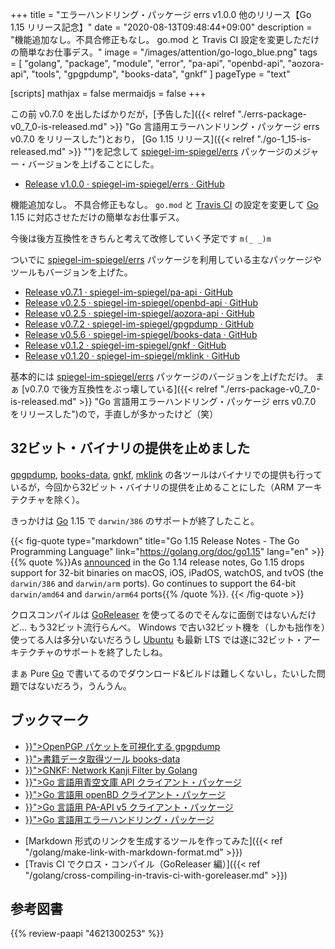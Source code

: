 +++
title = "エラーハンドリング・パッケージ errs v1.0.0 他のリリース【Go 1.15 リリース記念】"
date =  "2020-08-13T09:48:44+09:00"
description = "機能追加なし。不具合修正もなし。 go.mod と Travis CI 設定を変更しただけの簡単なお仕事デス。"
image = "/images/attention/go-logo_blue.png"
tags  = [ "golang", "package", "module", "error", "pa-api", "openbd-api", "aozora-api", "tools", "gpgpdump", "books-data", "gnkf" ]
pageType = "text"

[scripts]
  mathjax = false
  mermaidjs = false
+++

この前 v0.7.0 を出したばかりだが，[予告した]({{< relref "./errs-package-v0_7_0-is-released.md" >}} "Go 言語用エラーハンドリング・パッケージ errs v0.7.0 をリリースした")とおり， [Go 1.15 リリース]({{< relref "./go-1_15-is-released.md" >}} "")を記念して [spiegel-im-spiegel/errs] パッケージのメジャー・バージョンを上げることにした。

- [Release v1.0.0 · spiegel-im-spiegel/errs · GitHub](https://github.com/spiegel-im-spiegel/errs/releases/tag/v1.0.0)

機能追加なし。
不具合修正もなし。
`go.mod` と [Travis CI] の設定を変更して [Go] 1.15 に対応させただけの簡単なお仕事デス。

今後は後方互換性をきちんと考えて改修していく予定です `m(_ _)m`

ついでに [spiegel-im-spiegel/errs] パッケージを利用している主なパッケージやツールもバージョンを上げた。

- [Release v0.7.1 · spiegel-im-spiegel/pa-api · GitHub](https://github.com/spiegel-im-spiegel/pa-api/releases/tag/v0.7.1)
- [Release v0.2.5 · spiegel-im-spiegel/openbd-api · GitHub](https://github.com/spiegel-im-spiegel/openbd-api/releases/tag/v0.2.5)
- [Release v0.2.5 · spiegel-im-spiegel/aozora-api · GitHub](https://github.com/spiegel-im-spiegel/aozora-api/releases/tag/v0.2.5)
- [Release v0.7.2 · spiegel-im-spiegel/gpgpdump · GitHub](https://github.com/spiegel-im-spiegel/gpgpdump/releases/tag/v0.7.2)
- [Release v0.5.6 · spiegel-im-spiegel/books-data · GitHub](https://github.com/spiegel-im-spiegel/books-data/releases/tag/v0.5.6)
- [Release v0.1.2 · spiegel-im-spiegel/gnkf · GitHub](https://github.com/spiegel-im-spiegel/gnkf/releases/tag/v0.1.2)
- [Release v0.1.20 · spiegel-im-spiegel/mklink · GitHub](https://github.com/spiegel-im-spiegel/mklink/releases/tag/v0.1.20)

基本的には [spiegel-im-spiegel/errs] パッケージのバージョンを上げただけ。
まぁ [v0.7.0 で後方互換性をぶっ壊している]({{< relref "./errs-package-v0_7_0-is-released.md" >}} "Go 言語用エラーハンドリング・パッケージ errs v0.7.0 をリリースした")ので，手直しが多かったけど（笑）

## 32ビット・バイナリの提供を止めました

[gpgpdump], [books-data], [gnkf], [mklink] の各ツールはバイナリでの提供も行っているが，今回から32ビット・バイナリの提供を止めることにした（ARM アーキテクチャを除く）。

きっかけは [Go] 1.15 で `darwin/386` のサポートが終了したこと。

{{< fig-quote type="markdown" title="Go 1.15 Release Notes - The Go Programming Language" link="https://golang.org/doc/go1.15" lang="en" >}}
{{% quote %}}As [announced](https://golang.org/doc/go1.14#darwin) in the Go 1.14 release notes, Go 1.15 drops support for 32-bit binaries on macOS, iOS, iPadOS, watchOS, and tvOS (the `darwin/386` and `darwin/arm` ports). Go continues to support the 64-bit `darwin/amd64` and `darwin/arm64` ports{{% /quote %}}.
{{< /fig-quote >}}

クロスコンパイルは [GoReleaser] を使ってるのでそんなに面倒ではないんだけど... もう32ビット流行らんべ。
Windows で古い32ビット機を（しかも拙作を）使ってる人は多分いないだろうし [Ubuntu] も最新 LTS では遂に32ビット・アーキテクチャのサポートを終了したしね。

まぁ Pure [Go] で書いてるのでダウンロード&ビルドは難しくないし，たいした問題ではないだろう，うんうん。

## ブックマーク

<ul>
  <li><a href="{{< ref "/release/gpgpdump.md" >}}">OpenPGP パケットを可視化する gpgpdump</a></li>
  <li><a href="{{< ref "/release/books-data.md" >}}">書籍データ取得ツール books-data</a></li>
  <li><a href="{{< ref "/release/gnkf.md" >}}">GNKF: Network Kanji Filter by Golang</a></li>
  <li><a href="{{< ref "/release/aozora-api-package-for-golang.md" >}}">Go 言語用青空文庫 API クライアント・パッケージ</a></li>
  <li><a href="{{< ref "/release/openbd-api-package-for-golang.md" >}}">Go 言語用 openBD クライアント・パッケージ</a></li>
  <li><a href="{{< ref "/release/pa-api-v5.md" >}}">Go 言語用 PA-API v5 クライアント・パッケージ</a></li>
  <li><a href="{{< ref "/release/errs-package-for-golang.md" >}}">Go 言語用エラーハンドリング・パッケージ</a></li>
</ul>

- [Markdown 形式のリンクを生成するツールを作ってみた]({{< ref "/golang/make-link-with-markdown-format.md" >}})
- [Travis CI でクロス・コンパイル（GoReleaser 編）]({{< ref "/golang/cross-compiling-in-travis-ci-with-goreleaser.md" >}})

[Go]: https://golang.org/ "The Go Programming Language"
[spiegel-im-spiegel/errs]: https://github.com/spiegel-im-spiegel/errs "spiegel-im-spiegel/errs: Error handling for Golang"
[Travis CI]: https://travis-ci.org/ "Travis CI - Test and Deploy Your Code with Confidence"
[GoReleaser]: https://goreleaser.com/
[gpgpdump]: https://github.com/spiegel-im-spiegel/gpgpdump/ "spiegel-im-spiegel/gpgpdump: OpenPGP packet visualizer"
[books-data]: https://github.com/spiegel-im-spiegel/books-data/ "spiegel-im-spiegel/books-data: Search for Books Data"
[gnkf]: https://github.com/spiegel-im-spiegel/gnkf/ "spiegel-im-spiegel/gnkf: Network Kanji Filter by Golang"
[mklink]: https://github.com/spiegel-im-spiegel/mklink/ "spiegel-im-spiegel/mklink: Make Link with Markdown Format"
[Ubuntu]: https://www.ubuntu.com/ "The leading operating system for PCs, IoT devices, servers and the cloud | Ubuntu"

## 参考図書

{{% review-paapi "4621300253" %}} <!-- プログラミング言語Go -->
